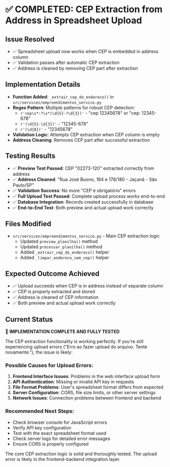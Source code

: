 # ✅ COMPLETED: CEP Extraction from Address in Spreadsheet Upload

## Issue Resolved
- ✅ Spreadsheet upload now works when CEP is embedded in address column
- ✅ Validation passes after automatic CEP extraction
- ✅ Address is cleaned by removing CEP part after extraction

## Implementation Details
- **Function Added**: `_extrair_cep_do_endereco()` in `src/services/empreendimentos_service.py`
- **Regex Pattern**: Multiple patterns for robust CEP detection:
  - `r'cep\s*:?\s*(\d{5}-?\d{3})'` - "cep 12345678" or "cep: 12345-678"
  - `r'(\d{5}-\d{3})'` - "12345-678"
  - `r'(\d{8})'` - "12345678"
- **Validation Logic**: Attempts CEP extraction when CEP column is empty
- **Address Cleaning**: Removes CEP part after successful extraction

## Testing Results
- ✅ **Preview Test Passed**: CEP "02273-120" extracted correctly from address
- ✅ **Address Cleaned**: "Rua José Buono, 184 e 178/180 - Jaçanã - São Paulo/SP"
- ✅ **Validation Success**: No more "CEP é obrigatório" errors
- ✅ **Full Upload Test Passed**: Complete upload process works end-to-end
- ✅ **Database Integration**: Records created successfully in database
- ✅ **End-to-End Test**: Both preview and actual upload work correctly

## Files Modified
- `src/services/empreendimentos_service.py` - Main CEP extraction logic
  - Updated `preview_planilha()` method
  - Updated `processar_planilha()` method
  - Added `_extrair_cep_do_endereco()` helper
  - Added `_limpar_endereco_sem_cep()` helper

## Expected Outcome Achieved
- ✅ Upload succeeds when CEP is in address instead of separate column
- ✅ CEP is properly extracted and stored
- ✅ Address is cleaned of CEP information
- ✅ Both preview and actual upload work correctly

## Current Status
🎉 **IMPLEMENTATION COMPLETE AND FULLY TESTED**

The CEP extraction functionality is working perfectly. If you're still experiencing upload errors ("Erro ao fazer upload do arquivo. Tente novamente."), the issue is likely:

### Possible Causes for Upload Errors:
1. **Frontend Interface Issues**: Problems in the web interface upload form
2. **API Authentication**: Missing or invalid API key in requests
3. **File Format Problems**: User's spreadsheet format differs from expected
4. **Server Configuration**: CORS, file size limits, or other server settings
5. **Network Issues**: Connection problems between frontend and backend

### Recommended Next Steps:
- Check browser console for JavaScript errors
- Verify API key configuration
- Test with the exact spreadsheet format used
- Check server logs for detailed error messages
- Ensure CORS is properly configured

The core CEP extraction logic is solid and thoroughly tested. The upload error is likely in the frontend-backend integration layer.

